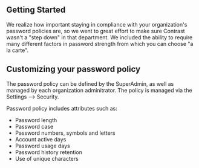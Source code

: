 <!--
title: "Configure the Password Policy of TeamServer"
description: "Guidelines for configuring the password policy for TeamServer"
-->

## Getting Started
We realize how important staying in compliance with your organization's password policies are, so we went to great effort to make sure Contrast wasn't a "step down" in that department. We included the ability to require many different factors in password strength from which you can choose "a la carte".

## Customizing your password policy
The password policy can be defined by the SuperAdmin, as well as managed by each organization adminitrator. The policy is managed via the Settings --> Security. 

Password policy includes attributes such as:
* Password length
* Password case
* Password numbers, symbols and letters
* Account active days
* Password usage days
* Password history retention
* Use of unique characters
